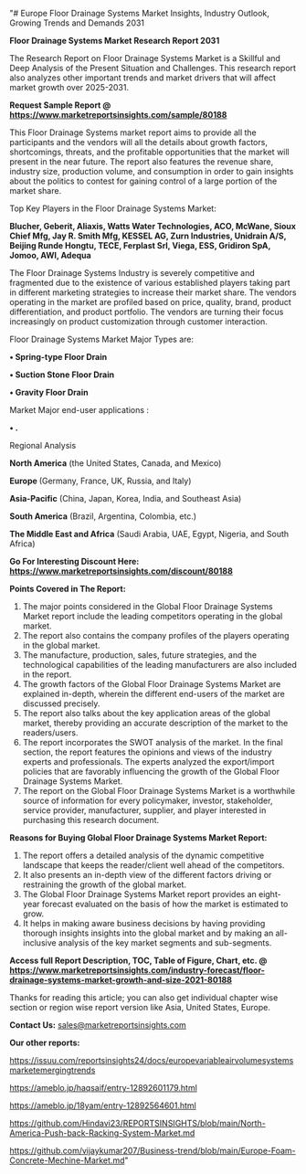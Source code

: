 "# Europe Floor Drainage Systems Market Insights, Industry Outlook, Growing Trends and Demands 2031

<strong>Floor Drainage Systems Market Research Report 2031</strong>

The Research Report on Floor Drainage Systems Market is a Skillful and Deep Analysis of the Present Situation and Challenges. This research report also analyzes other important trends and market drivers that will affect market growth over 2025-2031.

<strong>Request Sample Report @ <a href=https://www.marketreportsinsights.com/sample/80188>https://www.marketreportsinsights.com/sample/80188</a></strong>

This Floor Drainage Systems market report aims to provide all the participants and the vendors will all the details about growth factors, shortcomings, threats, and the profitable opportunities that the market will present in the near future. The report also features the revenue share, industry size, production volume, and consumption in order to gain insights about the politics to contest for gaining control of a large portion of the market share.

Top Key Players in the Floor Drainage Systems Market:

<strong>Blucher, Geberit, Aliaxis, Watts Water Technologies, ACO, McWane, Sioux Chief Mfg, Jay R. Smith Mfg, KESSEL AG, Zurn Industries, Unidrain A/S, Beijing Runde Hongtu, TECE, Ferplast Srl, Viega, ESS, Gridiron SpA, Jomoo, AWI, Adequa</strong>

The Floor Drainage Systems Industry is severely competitive and fragmented due to the existence of various established players taking part in different marketing strategies to increase their market share. The vendors operating in the market are profiled based on price, quality, brand, product differentiation, and product portfolio. The vendors are turning their focus increasingly on product customization through customer interaction.

Floor Drainage Systems Market Major Types are:

<strong>• Spring-type Floor Drain

• Suction Stone Floor Drain

• Gravity Floor Drain</strong>

Market Major end-user applications :

<strong>• .</strong>

Regional Analysis

</u><strong><b>North America</b></strong> (the United States, Canada, and Mexico)

<strong><b>Europe </b></strong>(Germany, France, UK, Russia, and Italy)

<strong><b>Asia-Pacific</b></strong> (China, Japan, Korea, India, and Southeast Asia)

<strong><b>South America</b></strong> (Brazil, Argentina, Colombia, etc.)

<strong><b>The Middle East and Africa</b></strong> (Saudi Arabia, UAE, Egypt, Nigeria, and South Africa)

<strong>Go For Interesting Discount Here: <a href=https://www.marketreportsinsights.com/discount/80188>https://www.marketreportsinsights.com/discount/80188</a></strong>

<strong>Points Covered in The Report:</strong>
<ol>
  <li>The major points considered in the Global Floor Drainage Systems Market report include the leading competitors operating in the global market.</li>
  <li>The report also contains the company profiles of the players operating in the global market.</li>
  <li>The manufacture, production, sales, future strategies, and the technological capabilities of the leading manufacturers are also included in the report.</li>
  <li>The growth factors of the Global Floor Drainage Systems Market are explained in-depth, wherein the different end-users of the market are discussed precisely.</li>
  <li>The report also talks about the key application areas of the global market, thereby providing an accurate description of the market to the readers/users.</li>
  <li>The report incorporates the SWOT analysis of the market. In the final section, the report features the opinions and views of the industry experts and professionals. The experts analyzed the export/import policies that are favorably influencing the growth of the Global Floor Drainage Systems Market.</li>
  <li>The report on the Global Floor Drainage Systems Market is a worthwhile source of information for every policymaker, investor, stakeholder, service provider, manufacturer, supplier, and player interested in purchasing this research document.</li>
</ol>
<strong>Reasons for Buying Global Floor Drainage Systems Market Report:</strong>

<ol>
  <li>The report offers a detailed analysis of the dynamic competitive landscape that keeps the reader/client well ahead of the competitors.</li>
  <li>It also presents an in-depth view of the different factors driving or restraining the growth of the global market.</li>
  <li>The Global Floor Drainage Systems Market report provides an eight-year forecast evaluated on the basis of how the market is estimated to grow.</li>
  <li>It helps in making aware business decisions by having providing thorough insights insights into the global market and by making an all-inclusive analysis of the key market segments and sub-segments.</li>
</ol>
<strong>Access full Report Description, TOC, Table of Figure, Chart, etc. @ <a href=https://www.marketreportsinsights.com/industry-forecast/floor-drainage-systems-market-growth-and-size-2021-80188>https://www.marketreportsinsights.com/industry-forecast/floor-drainage-systems-market-growth-and-size-2021-80188</a></strong>


Thanks for reading this article; you can also get individual chapter wise section or region wise report version like Asia, United States, Europe.

<strong>Contact Us:</strong>
sales@marketreportsinsights.com

<strong>Our other reports:</strong>

<a href=https://issuu.com/reportsinsights24/docs/europevariableairvolumesystemsmarketemergingtrends>https://issuu.com/reportsinsights24/docs/europevariableairvolumesystemsmarketemergingtrends</a>

<a href=https://ameblo.jp/haqsaif/entry-12892601179.html>https://ameblo.jp/haqsaif/entry-12892601179.html</a>

<a href=https://ameblo.jp/18yam/entry-12892564601.html>https://ameblo.jp/18yam/entry-12892564601.html</a>

<a href=https://github.com/Hindavi23/REPORTSINSIGHTS/blob/main/North-America-Push-back-Racking-System-Market.md>https://github.com/Hindavi23/REPORTSINSIGHTS/blob/main/North-America-Push-back-Racking-System-Market.md</a>

<a href=https://github.com/vijaykumar207/Business-trend/blob/main/Europe-Foam-Concrete-Mechine-Market.md>https://github.com/vijaykumar207/Business-trend/blob/main/Europe-Foam-Concrete-Mechine-Market.md</a>"
